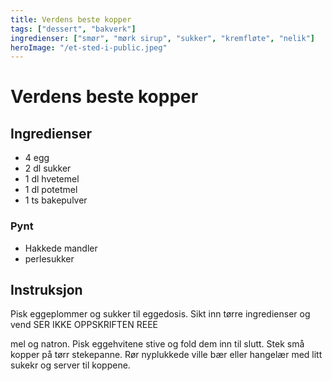 ```yaml
---
title: Verdens beste kopper
tags: ["dessert", "bakverk"]
ingredienser: ["smør", "mørk sirup", "sukker", "kremfløte", "nelik"]
heroImage: "/et-sted-i-public.jpeg"
---
```


# Verdens beste kopper

## Ingredienser

- 4 egg
- 2 dl sukker
- 1 dl hvetemel
- 1 dl potetmel
- 1 ts bakepulver

### Pynt

- Hakkede mandler
- perlesukker

## Instruksjon

Pisk eggeplommer og sukker til eggedosis. Sikt inn tørre ingredienser og vend SER IKKE OPPSKRIFTEN REEE

mel og natron. Pisk eggehvitene stive og fold dem inn til slutt. Stek små kopper på tørr stekepanne. Rør nyplukkede ville bær eller hangelær med litt sukekr og server til koppene.
